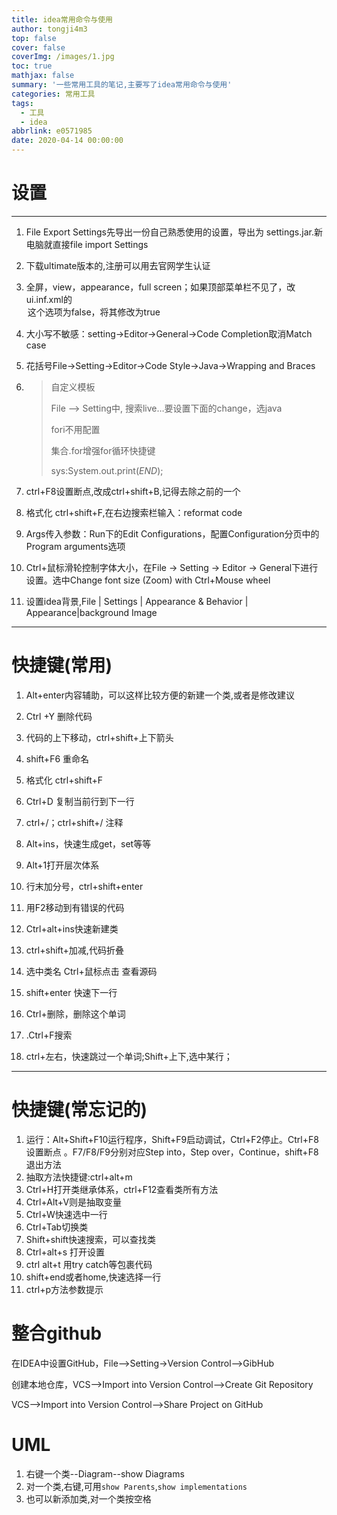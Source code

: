 ```yaml
---
title: idea常用命令与使用
author: tongji4m3
top: false
cover: false
coverImg: /images/1.jpg
toc: true
mathjax: false
summary: '一些常用工具的笔记,主要写了idea常用命令与使用'
categories: 常用工具
tags:
  - 工具
  - idea
abbrlink: e0571985
date: 2020-04-14 00:00:00
---
```


# 设置

---

1. File Export Settings先导出一份自己熟悉使用的设置，导出为 settings.jar.新电脑就直接file import Settings

2. 下载ultimate版本的,注册可以用去官网学生认证

3. 全屏，view，appearance，full screen；如果顶部菜单栏不见了，改ui.inf.xml的<option name="SHOW_MAIN_MENU" value="false" />这个选项为false，将其修改为true

4. 大小写不敏感：setting->Editor->General->Code Completion取消Match case

5. 花括号File->Setting->Editor->Code Style->Java->Wrapping and Braces

6. > 自定义模板
   >
   > File –> Setting中, 搜索live…要设置下面的change，选java
   >
   > fori不用配置
   >
   > 集合.for增强for循环快捷键  
   >
   > sys:System.out.print($END$);

7. ctrl+F8设置断点,改成ctrl+shift+B,记得去除之前的一个

8. 格式化 ctrl+shift+F,在右边搜索栏输入：reformat code 

9. Args传入参数：Run下的Edit Configurations，配置Configuration分页中的Program arguments选项

10. Ctrl+鼠标滑轮控制字体大小，在File -> Setting -> Editor -> General下进行设置。选中Change font size (Zoom) with Ctrl+Mouse wheel 

11. 设置idea背景,File | Settings | Appearance & Behavior | Appearance|background Image

   

---

# 快捷键(常用)

1. Alt+enter内容辅助，可以这样比较方便的新建一个类,或者是修改建议

1. Ctrl +Y 删除代码
2. 代码的上下移动，ctrl+shift+上下箭头
3. shift+F6 重命名
4. 格式化 ctrl+shift+F
5. Ctrl+D 复制当前行到下一行
6. ctrl+/；ctrl+shift+/  注释
7. Alt+ins，快速生成get，set等等
8. Alt+1打开层次体系
9. 行末加分号，ctrl+shift+enter
10. 用F2移动到有错误的代码
11. Ctrl+alt+ins快速新建类
12. ctrl+shift+加减,代码折叠 
13. 选中类名 Ctrl+鼠标点击  查看源码
14. shift+enter 快速下一行
15. Ctrl+删除，删除这个单词
16. .Ctrl+F搜索
17. ctrl+左右，快速跳过一个单词;Shift+上下,选中某行；



---

# 快捷键(常忘记的)

1. 运行：Alt+Shift+F10运行程序，Shift+F9启动调试，Ctrl+F2停止。Ctrl+F8 设置断点 。F7/F8/F9分别对应Step into，Step over，Continue，shift+F8退出方法
2. 抽取方法快捷键:ctrl+alt+m
3. Ctrl+H打开类继承体系，ctrl+F12查看类所有方法
4. Ctrl+Alt+V则是抽取变量
5. Ctrl+W快速选中一行
6. Ctrl+Tab切换类
7. Shift+shift快速搜索，可以查找类
8. Ctrl+alt+s 打开设置
9. ctrl alt+t 用try catch等包裹代码
10. shift+end或者home,快速选择一行
11. ctrl+p方法参数提示



# 整合github

在IDEA中设置GitHub，File-->Setting->Version Control-->GibHub

创建本地仓库，VCS-->Import into Version Control-->Create Git Repository

VCS-->Import into Version Control-->Share Project on GitHub

# UML

1. 右键一个类--Diagram--show Diagrams
2. 对一个类,右键,可用`show Parents`,`show implementations`
3. 也可以新添加类,对一个类按空格

